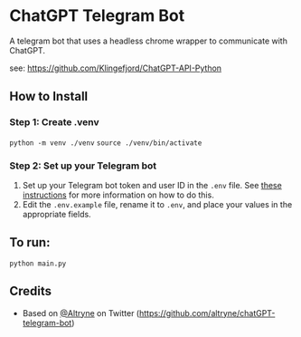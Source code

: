 # ChatGPT Telegram Bot

A telegram bot that uses a headless chrome wrapper to communicate with ChatGPT.

see: https://github.com/Klingefjord/ChatGPT-API-Python

## How to Install

### Step 1: Create .venv
`python -m venv ./venv`
`source ./venv/bin/activate`

### Step 2: Set up your Telegram bot

1. Set up your Telegram bot token and user ID in the `.env` file. See [these instructions](https://core.telegram.org/bots/tutorial#obtain-your-bot-token) for more information on how to do this.
2. Edit the `.env.example` file, rename it to `.env`, and place your values in the appropriate fields.

## To run:

`python main.py`

## Credits

- Based on [@Altryne](https://twitter.com/altryne/status/1598902799625961472) on Twitter (https://github.com/altryne/chatGPT-telegram-bot)

